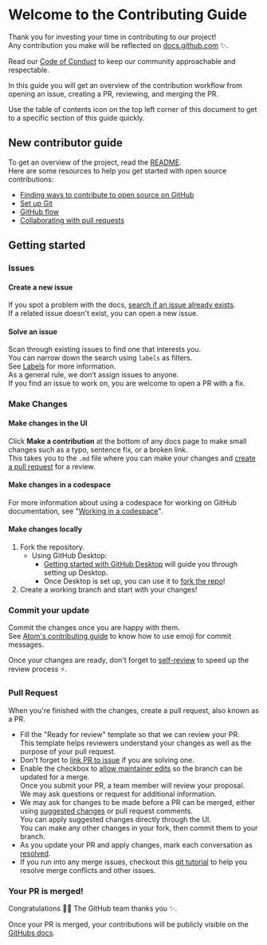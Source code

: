 # Welcome to the Contributing Guide
Thank you for investing your time in contributing to our project!\
Any contribution you make will be reflected on [docs.github.com](https://docs.github.com/en) :sparkles:.

Read our [Code of Conduct](./CODE_OF_CONDUCT.md) to keep our community approachable and respectable.

In this guide you will get an overview of the contribution workflow from opening an issue, creating a PR, reviewing, and merging the PR.

Use the table of contents icon on the top left corner of this document to get to a specific section of this guide quickly.

## New contributor guide
To get an overview of the project, read the [README](../README.md).\
Here are some resources to help you get started with open source contributions:
* [Finding ways to contribute to open source on GitHub][contribute-to-open-source]
* [Set up Git](https://docs.github.com/en/get-started/quickstart/set-up-git)
* [GitHub flow](https://docs.github.com/en/get-started/quickstart/github-flow)
* [Collaborating with pull requests](https://docs.github.com/en/github/collaborating-with-pull-requests)

## Getting started
### Issues
#### Create a new issue
If you spot a problem with the docs, [search if an issue already exists][search].\
If a related issue doesn't exist, you can open a new issue.

#### Solve an issue
Scan through existing issues to find one that interests you.\
You can narrow down the search using `labels` as filters.\
See [Labels](https://github.com/github/docs/blob/main/contributing/how-to-use-labels.md) for more information.\
As a general rule, we don’t assign issues to anyone.\
If you find an issue to work on, you are welcome to open a PR with a fix.

### Make Changes
#### Make changes in the UI
Click **Make a contribution** at the bottom of any docs page to make small changes such as a typo, sentence fix, or a broken link.\
This takes you to the `.md` file where you can make your changes and [create a pull request](#pull-request) for a review.

#### Make changes in a codespace
For more information about using a codespace for working on GitHub documentation,
see "[Working in a codespace](https://github.com/github/docs/blob/main/contributing/codespace.md)".

#### Make changes locally
1. Fork the repository.
	* Using GitHub Desktop:
		* [Getting started with GitHub Desktop][desktop] will guide you through setting up Desktop.
		* Once Desktop is set up, you can use it to [fork the repo][fork]!
2. Create a working branch and start with your changes!

### Commit your update
Commit the changes once you are happy with them.\
See [Atom's contributing guide](https://github.com/atom/atom/blob/master/CONTRIBUTING.md#git-commit-messages) to know how to use emoji for commit messages.

Once your changes are ready, don't forget to [self-review](https://github.com/github/docs/blob/main/contributing/self-review.md) to speed up the review process :zap:.

### Pull Request
When you're finished with the changes, create a pull request, also known as a PR.
* Fill the "Ready for review" template so that we can review your PR.\
This template helps reviewers understand your changes as well as the purpose of your pull request.
* Don't forget to [link PR to issue](https://docs.github.com/en/issues/tracking-your-work-with-issues/linking-a-pull-request-to-an-issue) if you are solving one.
* Enable the checkbox to [allow maintainer edits][edits] so the branch can be updated for a merge.\
Once you submit your PR, a team member will review your proposal.\
We may ask questions or request for additional information.
* We may ask for changes to be made before a PR can be merged, either using [suggested changes][changes] or pull request comments.\
You can apply suggested changes directly through the UI.\
You can make any other changes in your fork, then commit them to your branch.
* As you update your PR and apply changes, mark each conversation as [resolved][resolve].
* If you run into any merge issues,
checkout this [git tutorial](https://github.com/skills/resolve-merge-conflicts) to help you resolve merge conflicts and other issues.

### Your PR is merged!
Congratulations :tada::tada: The GitHub team thanks you :sparkles:.

Once your PR is merged, your contributions will be publicly visible on the [GitHubs docs](https://docs.github.com/en).

<!-- Now that you are part of the GitHub docs community, see how else you can [contribute to the docs](/contributing/types-of-contributions.md). -->

[contribute-to-open-source]: <https://docs.github.com/en/get-started/exploring-projects-on-github/finding-ways-to-contribute-to-open-source-on-github>
[search]:
<https://docs.github.com/en/github/searching-for-information-on-github/searching-on-github/searching-issues-and-pull-requests#search-by-the-title-body-or-comments>
[desktop]: <https://docs.github.com/en/desktop/installing-and-configuring-github-desktop/getting-started-with-github-desktop>
[fork]: <https://docs.github.com/en/desktop/contributing-and-collaborating-using-github-desktop/cloning-and-forking-repositories-from-github-desktop>
[edits]: <https://docs.github.com/en/github/collaborating-with-issues-and-pull-requests/allowing-changes-to-a-pull-request-branch-created-from-a-fork>
[changes]: <https://docs.github.com/en/github/collaborating-with-issues-and-pull-requests/incorporating-feedback-in-your-pull-request>
[resolve]: <https://docs.github.com/en/github/collaborating-with-issues-and-pull-requests/commenting-on-a-pull-request#resolving-conversations>
